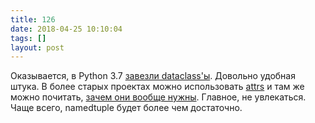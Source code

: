 ```yaml
---
title: 126
date: 2018-04-25 10:10:04
tags: []
layout: post
---
```


Оказывается, в Python 3.7 [завезли dataclass'ы](https://blog.jetbrains.com/pycharm/2018/04/python-37-introducing-data-class/). Довольно удобная штука. В более старых проектах можно использовать [attrs](http://www.attrs.org/en/stable/) и там же можно почитать, [зачем они вообще нужны](http://www.attrs.org/en/stable/why.html). Главное, не увлекаться. Чаще всего, namedtuple будет более чем достаточно.
